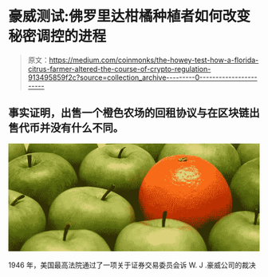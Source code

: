 # 豪威测试:佛罗里达柑橘种植者如何改变秘密调控的进程

> 原文：<https://medium.com/coinmonks/the-howey-test-how-a-florida-citrus-farmer-altered-the-course-of-crypto-regulation-913495859f2c?source=collection_archive---------0----------------------->

## 事实证明，出售一个橙色农场的回租协议与在区块链出售代币并没有什么不同。

![](img/d715b6d6ef16f793c46bd89f1ed8bd38.png)

1946 年，美国最高法院通过了一项关于证券交易委员会诉 W. J .豪威公司的裁决